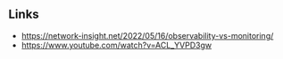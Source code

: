 ## Links
- https://network-insight.net/2022/05/16/observability-vs-monitoring/
- https://www.youtube.com/watch?v=ACL_YVPD3gw